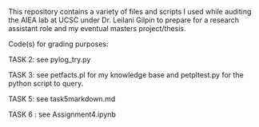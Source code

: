 This repository contains a variety of files and scripts I used while auditing the AIEA lab at UCSC under Dr. Leilani Gilpin to prepare for a research assistant role and my eventual masters project/thesis.

Code(s) for grading purposes:

TASK 2: see pylog_try.py

TASK 3: see petfacts.pl for my knowledge base and petpltest.py for the python script to query. 

TASK 5: see task5markdown.md

TASK 6 : see Assignment4.ipynb
